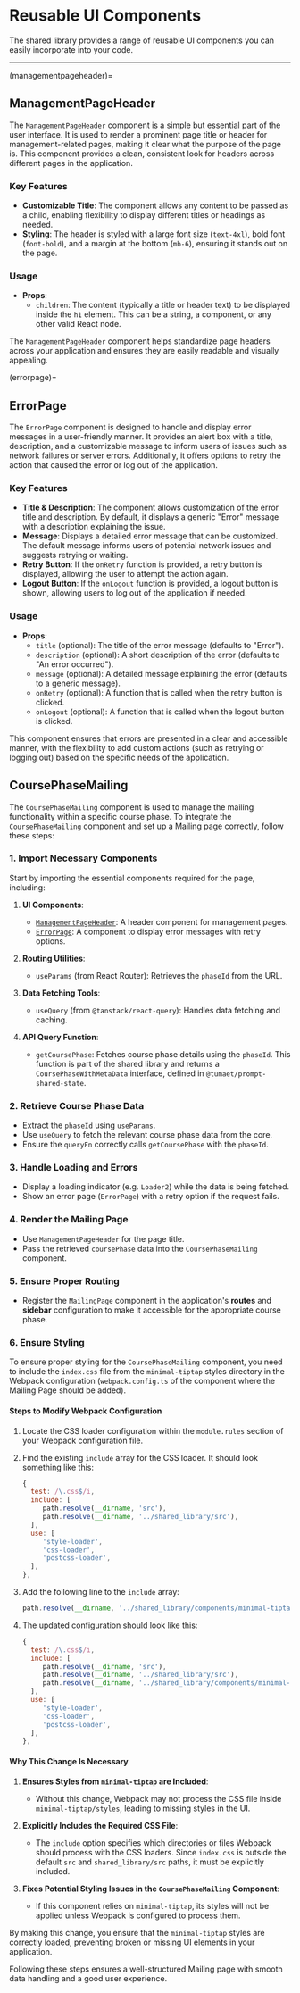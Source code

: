 # Reusable UI Components

The shared library provides a range of reusable UI components you can easily incorporate into your code.

---

(managementpageheader)=

## ManagementPageHeader

The `ManagementPageHeader` component is a simple but essential part of the user interface. It is used to render a prominent page title or header for management-related pages, making it clear what the purpose of the page is. This component provides a clean, consistent look for headers across different pages in the application.

### Key Features

- **Customizable Title**: The component allows any content to be passed as a child, enabling flexibility to display different titles or headings as needed.
- **Styling**: The header is styled with a large font size (`text-4xl`), bold font (`font-bold`), and a margin at the bottom (`mb-6`), ensuring it stands out on the page.

### Usage

- **Props**:
  - `children`: The content (typically a title or header text) to be displayed inside the `h1` element. This can be a string, a component, or any other valid React node.

The `ManagementPageHeader` component helps standardize page headers across your application and ensures they are easily readable and visually appealing.

(errorpage)=

## ErrorPage

The `ErrorPage` component is designed to handle and display error messages in a user-friendly manner. It provides an alert box with a title, description, and a customizable message to inform users of issues such as network failures or server errors. Additionally, it offers options to retry the action that caused the error or log out of the application.

### Key Features

- **Title & Description**: The component allows customization of the error title and description. By default, it displays a generic "Error" message with a description explaining the issue.
- **Message**: Displays a detailed error message that can be customized. The default message informs users of potential network issues and suggests retrying or waiting.
- **Retry Button**: If the `onRetry` function is provided, a retry button is displayed, allowing the user to attempt the action again.
- **Logout Button**: If the `onLogout` function is provided, a logout button is shown, allowing users to log out of the application if needed.

### Usage

- **Props**:
  - `title` (optional): The title of the error message (defaults to "Error").
  - `description` (optional): A short description of the error (defaults to "An error occurred").
  - `message` (optional): A detailed message explaining the error (defaults to a generic message).
  - `onRetry` (optional): A function that is called when the retry button is clicked.
  - `onLogout` (optional): A function that is called when the logout button is clicked.

This component ensures that errors are presented in a clear and accessible manner, with the flexibility to add custom actions (such as retrying or logging out) based on the specific needs of the application.

## CoursePhaseMailing

The `CoursePhaseMailing` component is used to manage the mailing functionality within a specific course phase.
To integrate the `CoursePhaseMailing` component and set up a Mailing page correctly, follow these steps:

### 1. Import Necessary Components

Start by importing the essential components required for the page, including:

1. **UI Components**:

   - [`ManagementPageHeader`](#managementpageheader): A header component for management pages.
   - [`ErrorPage`](#errorpage): A component to display error messages with retry options.

2. **Routing Utilities**:

   - `useParams` (from React Router): Retrieves the `phaseId` from the URL.

3. **Data Fetching Tools**:

   - `useQuery` (from `@tanstack/react-query`): Handles data fetching and caching.

4. **API Query Function**:
   - `getCoursePhase`: Fetches course phase details using the `phaseId`. This function is part of the shared library and returns a `CoursePhaseWithMetaData` interface, defined in `@tumaet/prompt-shared-state`.

### 2. Retrieve Course Phase Data

- Extract the `phaseId` using `useParams`.
- Use `useQuery` to fetch the relevant course phase data from the core.
- Ensure the `queryFn` correctly calls `getCoursePhase` with the `phaseId`.

### 3. Handle Loading and Errors

- Display a loading indicator (e.g. `Loader2`) while the data is being fetched.
- Show an error page (`ErrorPage`) with a retry option if the request fails.

### 4. Render the Mailing Page

- Use `ManagementPageHeader` for the page title.
- Pass the retrieved `coursePhase` data into the `CoursePhaseMailing` component.

### 5. Ensure Proper Routing

- Register the `MailingPage` component in the application's **routes** and **sidebar** configuration to make it accessible for the appropriate course phase.

### 6. Ensure Styling

To ensure proper styling for the `CoursePhaseMailing` component, you need to include the `index.css` file from the `minimal-tiptap` styles directory in the Webpack configuration (`webpack.config.ts` of the component where the Mailing Page should be added).

#### Steps to Modify Webpack Configuration

1. Locate the CSS loader configuration within the `module.rules` section of your Webpack configuration file.
2. Find the existing `include` array for the CSS loader. It should look something like this:

    ```javascript
    {
      test: /\.css$/i,
      include: [
         path.resolve(__dirname, 'src'),
         path.resolve(__dirname, '../shared_library/src'),
      ],
      use: [
         'style-loader',
         'css-loader',
         'postcss-loader',
      ],
    },
    ```

3. Add the following line to the `include` array:

    ```javascript
    path.resolve(__dirname, '../shared_library/components/minimal-tiptap/styles/index.css'),
    ```

4. The updated configuration should look like this:

    ```javascript
    {
      test: /\.css$/i,
      include: [
         path.resolve(__dirname, 'src'),
         path.resolve(__dirname, '../shared_library/src'),
         path.resolve(__dirname, '../shared_library/components/minimal-tiptap/styles/index.css'),
      ],
      use: [
         'style-loader',
         'css-loader',
         'postcss-loader',
      ],
    },
    ```

#### Why This Change Is Necessary

1. **Ensures Styles from `minimal-tiptap` are Included**:
    - Without this change, Webpack may not process the CSS file inside `minimal-tiptap/styles`, leading to missing styles in the UI.

2. **Explicitly Includes the Required CSS File**:
    - The `include` option specifies which directories or files Webpack should process with the CSS loaders. Since `index.css` is outside the default `src` and `shared_library/src` paths, it must be explicitly included.

3. **Fixes Potential Styling Issues in the `CoursePhaseMailing` Component**:
    - If this component relies on `minimal-tiptap`, its styles will not be applied unless Webpack is configured to process them.

By making this change, you ensure that the `minimal-tiptap` styles are correctly loaded, preventing broken or missing UI elements in your application.

Following these steps ensures a well-structured Mailing page with smooth data handling and a good user experience.
